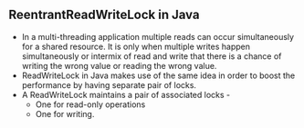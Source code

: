## ReentrantReadWriteLock in Java
* In a multi-threading application multiple reads can occur simultaneously for a shared resource. 
It is only when multiple writes happen simultaneously or intermix of read and write that there is a chance of writing the 
wrong value or reading the wrong value.
* ReadWriteLock in Java makes use of the same idea in order to boost the performance by having separate pair of locks.
* A ReadWriteLock maintains a pair of associated locks -
    * One for read-only operations
    * One for writing.
